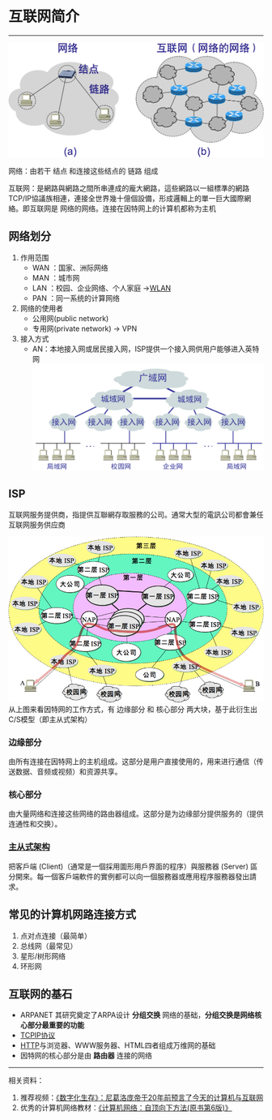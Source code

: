 # 互联网简介
---

![](/.src/pic/网络.png)

网络：由若干 结点 和连接这些结点的 链路 组成

互联网：是網路與網路之間所串連成的龐大網路，這些網路以一組標準的網路TCP/IP協議族相連，連接全世界幾十億個設備，形成邏輯上的單一巨大國際網絡。即互联网是 网络的网络。连接在因特网上的计算机都称为主机

## 网络划分
1. 作用范围
    - WAN ：国家、洲际网络
    - MAN ：城市网
    - LAN ：校园、企业网络、个人家庭 ->[WLAN](#无线局域网wlan)
    - PAN ：同一系统的计算网络
2. 网络的使用者
    - 公用网(public network)
    - 专用网(private network) -> VPN
3. 接入方式
    - AN：本地接入网或居民接入网，ISP提供一个接入网供用户能够进入英特网
    ![](/.src/pic/接入网.png)

## ISP
互联网服务提供商，指提供互聯網存取服務的公司。通常大型的電訊公司都會兼任互联网服务供应商

![](/.src/pic/ISP结构.png)
从上图来看因特网的工作方式，有 边缘部分 和 核心部分 两大块，基于此衍生出C/S模型（即主从式架构）

### 边缘部分
由所有连接在因特网上的主机组成。这部分是用户直接使用的，用来进行通信（传送数据、音频或视频）和资源共享。

### 核心部分
由大量网络和连接这些网络的路由器组成。这部分是为边缘部分提供服务的（提供连通性和交换）。

### [主从式架构](https://www.wikiwand.com/zh-hant/%E4%B8%BB%E5%BE%9E%E5%BC%8F%E6%9E%B6%E6%A7%8B)
把客戶端 (Client)（通常是一個採用圖形用戶界面的程序）與服務器 (Server) 區分開來。每一個客戶端軟件的實例都可以向一個服務器或應用程序服務器發出請求。

## 常见的计算机网路连接方式

1. 点对点连接（最简单）
2. 总线网（最常见）
3. 星形/树形网络
4. 环形网

## <exampoint>互联网的基石</exampoint>
- ARPANET 其研究奠定了ARPA设计 **分组交换** 网络的基础，**分组交换是网络核心部分最重要的功能**
- [TCPIP协议](#tcpip协议栈)
- [HTTP](#http)与浏览器、WWW服务器、HTML四者组成万维网的基础
- 因特网的核心部分是由 **路由器** 连接的网络

---
相关资料：
1. 推荐视频：[《数字化生存》：尼葛洛庞帝于20年前预言了今天的计算机与互联网](https://www.bilibili.com/video/av14689336)
2. 优秀的计算机网络教材：[《计算机网络：自顶向下方法(原书第6版)》](https://book.douban.com/subject/26176870/)


















